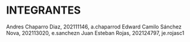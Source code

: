 # INTEGRANTES
Andres Chaparro Diaz, 202111146, a.chaparrod
Edward Camilo Sánchez Nova, 202113020, e.sanchezn
Juan Esteban Rojas, 202124797, je.rojasc1

